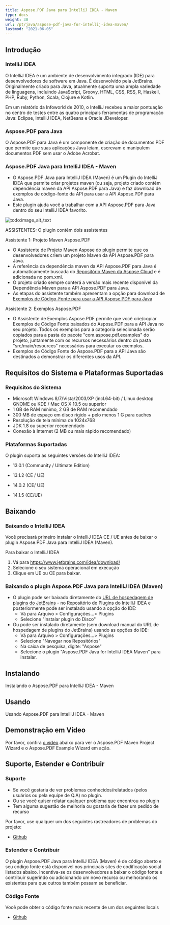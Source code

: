 ```yaml
---
title: Aspose.PDF Java para IntelliJ IDEA - Maven
type: docs
weight: 30
url: /pt/java/aspose-pdf-java-for-intellij-idea-maven/
lastmod: "2021-06-05"
---
```


## Introdução

### IntelliJ IDEA

O IntelliJ IDEA é um ambiente de desenvolvimento integrado (IDE) para desenvolvedores de software em Java. É desenvolvido pela JetBrains. Originalmente criado para Java, atualmente suporta uma ampla variedade de linguagens, incluindo JavaScript, Groovy, HTML, CSS, RSS, R, Haskell, PHP, Ruby, Python, Scala, Clojure e Kotlin.

Em um relatório da Infoworld de 2010, o IntelliJ recebeu a maior pontuação no centro de testes entre as quatro principais ferramentas de programação Java: Eclipse, IntelliJ IDEA, NetBeans e Oracle JDeveloper.

### Aspose.PDF para Java

O Aspose.PDF para Java é um componente de criação de documentos PDF que permite que suas aplicações Java leiam, escrevam e manipulem documentos PDF sem usar o Adobe Acrobat.

### Aspose.PDF Java para IntelliJ IDEA - Maven

- O Aspose.PDF Java para IntelliJ IDEA (Maven) é um Plugin do IntelliJ IDEA que permite criar projetos maven (ou seja,
 projeto criado contém dependência maven da API Aspose.PDF para Java) e faz download de exemplos de código-fonte da API para usar a API Aspose.PDF para Java.
- Este plugin ajuda você a trabalhar com a API Aspose.PDF para Java dentro do seu IntelliJ IDEA favorito.

![todo:image_alt_text](https://i.imgur.com/KWKGljg.png)

ASSISTENTES:
O plugin contém dois assistentes

Assistente 1: Projeto Maven Aspose.PDF

- O Assistente de Projeto Maven Aspose do plugin permite que os desenvolvedores criem um projeto Maven da API Aspose.PDF para Java.
- A referência da dependência maven da API Aspose.PDF para Java é automaticamente buscada do [Repositório Maven da Aspose Cloud](https://repository.aspose.com/webapp/#/artifacts/browse/tree/General/repo) e é adicionada no pom.xml.
- O projeto criado sempre conterá a versão mais recente disponível da Dependência Maven para a API Aspose.PDF para Java.
- As etapas do assistente também apresentam a opção para download de [Exemplos de Código-Fonte para usar a API Aspose.PDF para Java](https://github.com/aspose-pdf/Aspose.PDF-for-Java)


Assistente 2: Exemplos Aspose.PDF
- O Assistente de Exemplos Aspose.PDF permite que você crie/copiar Exemplos de Código Fonte baixados do Aspose.PDF para a API Java no seu projeto. Todos os exemplos para a categoria selecionada serão copiados para a pasta do pacote "com.aspose.pdf.examples" do projeto, juntamente com os recursos necessários dentro da pasta "src/main/resources" necessários para executar os exemplos.
- Exemplos de Código Fonte do Aspose.PDF para a API Java são destinados a demonstrar os diferentes usos da API.

## Requisitos do Sistema e Plataformas Suportadas

### Requisitos do Sistema

- Microsoft Windows 8/7/Vista/2003/XP (incl.64-bit) / Linux desktop GNOME ou KDE / Mac OS X 10.5 ou superior
- 1 GB de RAM mínimo, 2 GB de RAM recomendado
- 300 MB de espaço em disco rígido + pelo menos 1 G para caches
- Resolução de tela mínima de 1024x768
- JDK 1.8 ou superior recomendado
- Conexão à Internet (2 MB ou mais rápido recomendado)

### Plataformas Suportadas

O plugin suporta as seguintes versões do IntelliJ IDEA:

- 13.0.1 (Community / Ultimate Edition)
- 13.1.2 (CE / UE)
- 14.0.2 (CE/ UE)

- 14.1.5 (CE/UE)

## Baixando

### Baixando o IntelliJ IDEA

Você precisará primeiro instalar o IntelliJ IDEA CE / UE antes de baixar o plugin Aspose.PDF Java para IntelliJ IDEA (Maven).

Para baixar o IntelliJ IDEA

1. Vá para <https://www.jetbrains.com/idea/download/>
1. Selecione o seu sistema operacional em execução
1. Clique em UE ou CE para baixar.

### Baixando o plugin Aspose.PDF Java para IntelliJ IDEA (Maven)

- O plugin pode ser baixado diretamente do [URL de hospedagem de plugins do JetBrains](https://goo.gl/z06gC0) - no Repositório de Plugins do IntelliJ IDEA
  e posteriormente pode ser instalado usando a opção do IDE:
  - Vá para Arquivo > Configurações...> Plugins
  - Selecione "Instalar plugin do Disco"
- Ou pode ser instalado diretamente (sem download manual do URL de hospedagem de plugins do JetBrains) usando as opções do IDE:
  - Vá para Arquivo > Configurações...> Plugins
  - Selecione "Navegar nos Repositórios"
  - Na caixa de pesquisa, digite: "Aspose"
  - Selecione o plugin "Aspose.PDF Java for IntelliJ IDEA Maven" para instalar.

## Instalando

Instalando o Aspose.PDF para IntelliJ IDEA - Maven

## Usando

Usando Aspose.PDF para IntelliJ IDEA - Maven

## Demonstração em Vídeo

Por favor, confira [o vídeo](https://www.youtube.com/watch?v=KoGdZhoWzcI&feature=youtu.be) abaixo para ver o Aspose.PDF Maven Project Wizard e o Aspose.PDF Example Wizard em ação.

## Suporte, Estender e Contribuir

### Suporte

- Se você gostaria de ver problemas conhecidos/relatados (pelos usuários ou pela equipe de Q.A) no plugin.
- Ou se você quiser relatar qualquer problema que encontrou no plugin
- Tem alguma sugestão de melhoria ou gostaria de fazer um pedido de recurso

Por favor, use qualquer um dos seguintes rastreadores de problemas do projeto:

- [Github](https://github.com/aspose-pdf/Aspose.PDF-for-Java/issues)

### Estender e Contribuir

O plugin Aspose.PDF Java para IntelliJ IDEA (Maven) é de código aberto e seu código fonte está disponível nos principais sites de codificação social listados abaixo. Incentiva-se os desenvolvedores a baixar o código fonte e contribuir sugerindo ou adicionando um novo recurso ou melhorando os existentes para que outros também possam se beneficiar.

### Código Fonte

Você pode obter o código fonte mais recente de um dos seguintes locais

- [Github](https://github.com/aspose-pdf/Aspose.PDF-for-Java/tree/master/Plugins)